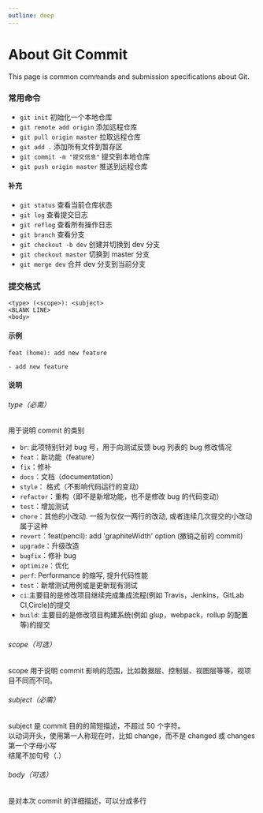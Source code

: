 ```yaml
---
outline: deep
---
```


# About Git Commit

This page is common commands and submission specifications about Git.

### 常用命令

- `git init` 初始化一个本地仓库
- `git remote add origin` 添加远程仓库
- `git pull origin master` 拉取远程仓库
- `git add .` 添加所有文件到暂存区
- `git commit -m "提交信息"` 提交到本地仓库
- `git push origin master` 推送到远程仓库

#### 补充

- `git status` 查看当前仓库状态
- `git log` 查看提交日志
- `git reflog` 查看所有操作日志
- `git branch` 查看分支
- `git checkout -b dev` 创建并切换到 dev 分支
- `git checkout master` 切换到 master 分支
- `git merge dev` 合并 dev 分支到当前分支

### 提交格式

```
<type> (<scope>): <subject>
<BLANK LINE>
<body>
```

#### 示例

```
feat (home): add new feature

- add new feature
```

#### 说明

###### type（必需）

用于说明 commit 的类别

- `br`: 此项特别针对 bug 号，用于向测试反馈 bug 列表的 bug 修改情况
- `feat`：新功能（feature）
- `fix`：修补
- `docs`：文档（documentation）
- `style`： 格式（不影响代码运行的变动）
- `refactor`：重构（即不是新增功能，也不是修改 bug 的代码变动）
- `test`：增加测试
- `chore`：其他的小改动. 一般为仅仅一两行的改动, 或者连续几次提交的小改动属于这种
- `revert`：feat(pencil): add 'graphiteWidth' option (撤销之前的 commit)
- `upgrade`：升级改造
- `bugfix`：修补 bug
- `optimize`：优化
- `perf`: Performance 的缩写, 提升代码性能
- `test`：新增测试用例或是更新现有测试
- `ci`:主要目的是修改项目继续完成集成流程(例如 Travis，Jenkins，GitLab CI,Circle)的提交
- `build`: 主要目的是修改项目构建系统(例如 glup，webpack，rollup 的配置等)的提交

###### scope（可选）

scope 用于说明 commit 影响的范围，比如数据层、控制层、视图层等等，视项目不同而不同。

###### subject（必需）

subject 是 commit 目的的简短描述，不超过 50 个字符。\
 以动词开头，使用第一人称现在时，比如 change，而不是 changed 或 changes\
 第一个字母小写\
 结尾不加句号（.）

###### body（可选）

是对本次 commit 的详细描述，可以分成多行
